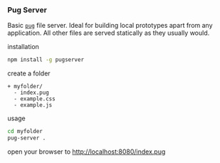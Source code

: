 ### Pug Server
Basic [`pug`](https://pugjs.org) file server. Ideal for building local prototypes apart from any application. All other files are served statically as they usually would.

installation
``` sh
npm install -g pugserver
```

create a folder

    + myfolder/
      - index.pug
      - example.css
      - example.js

usage
``` sh
cd myfolder
pug-server .
```

open your browser to [http://localhost:8080/index.pug](http://localhost:8080/index.pug)
